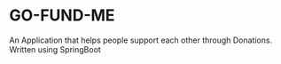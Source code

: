 # GO-FUND-ME

An Application that helps people support each other through Donations. Written
using SpringBoot
